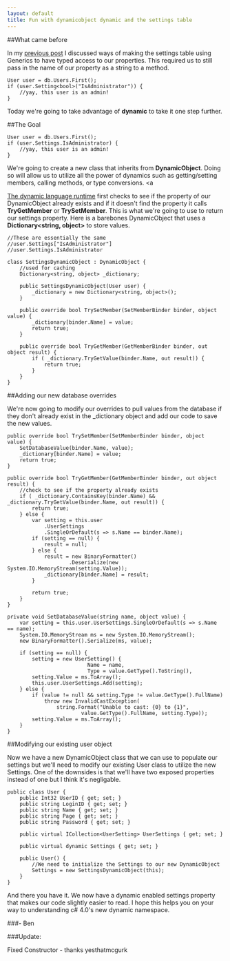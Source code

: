 ```yaml
---
layout: default
title: Fun with dynamicobject dynamic and the settings table
---
```


##What came before

In my <a href='http://buildstarted.com/2010/08/13/update-settings-table-with-extension-methods/'>previous post</a> I discussed ways of making the settings table using Generics to have typed access to our properties. This required us to still pass in the name of our property as a string to a method.

    User user = db.Users.First();
    if (user.Setting<bool>("IsAdministrator")) {
        //yay, this user is an admin!
    }


Today we're going to take advantage of <strong>dynamic</strong> to take it one step further.

##The Goal

    User user = db.Users.First();
    if (user.Settings.IsAdministrator) {
        //yay, this user is an admin!
    }


We're going to create a new class that inherits from <strong>DynamicObject</strong>. Doing so will allow us to utilize all the power of dynamics such as getting/setting members, calling methods, or type conversions. <a 

<a href='http://msdn.microsoft.com/en-us/library/dd233052(VS.100).aspx'>The dynamic language runtime</a> first checks to see if the property of our DynamicObject already exists and if it doesn't find the property it calls <strong>TryGetMember</strong> or <strong>TrySetMember</strong>. This is what we're going to use to return our settings property. Here is a barebones DynamicObject that uses a <strong>Dictionary&lt;string, object&gt;</strong> to store values.

    //These are essentially the same
    //user.Settings["IsAdministrator"]
    //user.Settings.IsAdministrator

    class SettingsDynamicObject : DynamicObject {
        //used for caching
        Dictionary<string, object> _dictionary;

        public SettingsDynamicObject(User user) {
            _dictionary = new Dictionary<string, object>();
        }

        public override bool TrySetMember(SetMemberBinder binder, object value) {
            _dictionary[binder.Name] = value;
            return true;
        }

        public override bool TryGetMember(GetMemberBinder binder, out object result) {
            if ( _dictionary.TryGetValue(binder.Name, out result)) {
                return true;
            }
        }
    }


##Adding our new database overrides

We're now going to modify our overrides to pull values from the database if they don't already exist in the _dictionary object and add our code to save the new values.

	public override bool TrySetMember(SetMemberBinder binder, object value) {
		SetDatabaseValue(binder.Name, value);
		_dictionary[binder.Name] = value;
		return true;
	}

	public override bool TryGetMember(GetMemberBinder binder, out object result) {
		//check to see if the property already exists
		if ( _dictionary.ContainsKey(binder.Name) && _dictionary.TryGetValue(binder.Name, out result)) {
			return true;
		} else {
			var setting = this.user
				.UserSettings
				.SingleOrDefault(s => s.Name == binder.Name);
			if (setting == null) {
				result = null;
			} else {    
				result = new BinaryFormatter()
						.Deserialize(new System.IO.MemoryStream(setting.Value));
				_dictionary[binder.Name] = result;
			}

			return true;
		}
	}

	private void SetDatabaseValue(string name, object value) {
		var setting = this.user.UserSettings.SingleOrDefault(s => s.Name == name);
		System.IO.MemoryStream ms = new System.IO.MemoryStream();
		new BinaryFormatter().Serialize(ms, value);

		if (setting == null) {
			setting = new UserSetting() { 
							  Name = name,
							  Type = value.GetType().ToString(),
			setting.Value = ms.ToArray();
			this.user.UserSettings.Add(setting);
		} else {
			if (value != null && setting.Type != value.GetType().FullName)
				throw new InvalidCastException(
					string.Format("Unable to cast: {0} to {1}",
							value.GetType().FullName, setting.Type));
			setting.Value = ms.ToArray();
		}
	}


##Modifying our existing user object

Now we have a new DynamicObject class that we can use to populate our settings but we'll need to modify our existing User class to utilize the new Settings. One of the downsides is that we'll have two exposed properties instead of one but I think it's negligable.

    public class User {
        public Int32 UserID { get; set; }
        public string LoginID { get; set; }
        public string Name { get; set; }
        public string Page { get; set; }
        public string Password { get; set; }
    
        public virtual ICollection<UserSetting> UserSettings { get; set; }

        public virtual dynamic Settings { get; set; }
    
        public User() {
            //We need to initialize the Settings to our new DynamicObject
            Settings = new SettingsDynamicObject(this);
        }
    }


And there you have it. We now have a dynamic enabled settings property that makes our code slightly easier to read. I hope this helps you on your way to understanding c# 4.0's new dynamic namespace.

###- Ben

###Update: 

Fixed Constructor - thanks yesthatmcgurk